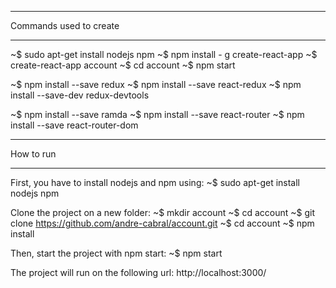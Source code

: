 ***********************
Commands used to create
***********************

~$ sudo apt-get install nodejs npm
~$ npm install - g create-react-app
~$ create-react-app account 
~$ cd account
~$ npm start

~$ npm install --save redux
~$ npm install --save react-redux
~$ npm install --save-dev redux-devtools

~$ npm install --save ramda
~$ npm install --save react-router
~$ npm install --save react-router-dom

**********
How to run
**********

First, you have to install nodejs and npm using:
~$ sudo apt-get install nodejs npm

Clone the project on a new folder:
~$ mkdir account
~$ cd account
~$ git clone https://github.com/andre-cabral/account.git
~$ cd account
~$ npm install

Then, start the project with npm start:
~$ npm start

The project will run on the following url:
http://localhost:3000/